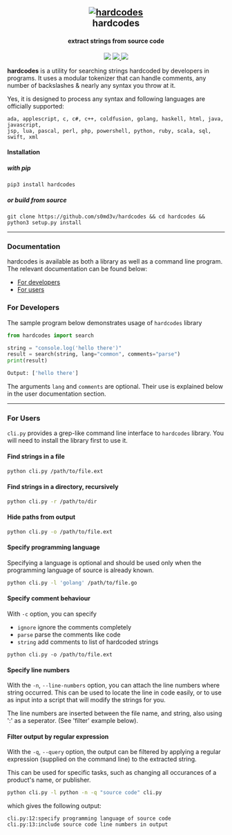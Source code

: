 <h2 align="center">
  <br>
  <a href="https://github.com/s0md3v/hardcodes"><img src="https://i.ibb.co/7p791wv/hardcodes-svg.png" alt="hardcodes"></a>
  <br>
  hardcodes
  <br>
</h2>

<h4 align="center">extract strings from source code</h4>

<p align="center">
  <img src="https://img.shields.io/badge/dependencies-0-3498db">
  <a href="https://github.com/s0md3v/hardcodes/releases">
    <img src="https://img.shields.io/pypi/v/hardcodes?color=3498db&label=version">
  </a>
  <a href="https://github.com/s0md3v/hardcodes/issues?q=is%3Aissue+is%3Aclosed">
      <img src="https://img.shields.io/github/issues-closed-raw/s0md3v/hardcodes.svg">
  </a>
</p>

**hardcodes** is a utility for searching strings hardcoded by developers in programs. It uses a modular tokenizer that can handle comments, any number of backslashes & nearly any syntax you throw at it.

Yes, it is designed to process any syntax and following languages are officially supported:

```
ada, applescript, c, c#, c++, coldfusion, golang, haskell, html, java, javascript,
jsp, lua, pascal, perl, php, powershell, python, ruby, scala, sql, swift, xml
```

#### Installation

##### with pip

```
pip3 install hardcodes
```
##### or build from source

```
git clone https://github.com/s0md3v/hardcodes && cd hardcodes && python3 setup.py install
```

<hr>

### Documentation

hardcodes is available as both a library as well as a command line program. The relevant documentation can be found below:

- [For developers](https://github.com/s0md3v/hardcodes#for-developers)
- [For users](https://github.com/s0md3v/hardcodes#for-users)

### For Developers

The sample program below demonstrates usage of `hardcodes` library

```python
from hardcodes import search

string = "console.log('hello there')"
result = search(string, lang="common", comments="parse")
print(result)
```

```python
Output: ['hello there']
```

The arguments `lang` and `comments` are optional. Their use is explained below in the user documentation section.

<hr>

### For Users

`cli.py` provides a grep-like command line interface to `hardcodes` library. You will need to install the library first to use it.

#### Find strings in a file

```bash
python cli.py /path/to/file.ext
```

#### Find strings in a directory, recursively

```bash
python cli.py -r /path/to/dir
```

#### Hide paths from output

```bash
python cli.py -o /path/to/file.ext
```

#### Specify programming language

Specifying a language is optional and should be used only when the programming language of source is already known.

```bash
python cli.py -l 'golang' /path/to/file.go
```

#### Specify comment behaviour

With `-c` option, you can specify

- `ignore` ignore the comments completely
- `parse`  parse the comments like code
- `string` add comments to list of hardcoded strings

`python cli.py -o /path/to/file.ext`

#### Specify line numbers

With the `-n`, `--line-numbers` option, you can attach the line numbers where 
string occurred. This can be used to locate the line in code easily, or to
use as input into a script that will modify the strings for you.

The line numbers are inserted between the file name, and string, also using ':'
as a seperator. (See 'filter' example below).

#### Filter output by regular expression

With the `-q`, `--query` option, the output can be filtered by applying a
regular expression (supplied on the command line) to the extracted string.

This can be used for specific tasks, such as changing all occurances of a 
product's name, or publisher.

```bash
python cli.py -l python -n -q "source code" cli.py
```

which gives the following output:

```
cli.py:12:specify programming language of source code
cli.py:13:include source code line numbers in output
```

